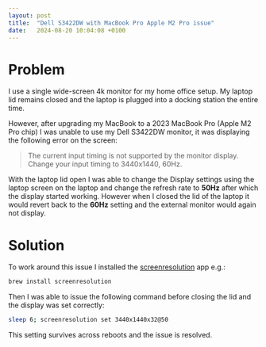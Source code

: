 ```yaml
---
layout: post
title:  "Dell S3422DW with MacBook Pro Apple M2 Pro issue"
date:   2024-08-20 10:04:08 +0100
---
```


# Problem

I use a single wide-screen 4k monitor for my home office setup. My laptop lid remains closed and the laptop is plugged into a docking station the entire time.

However, after upgrading my MacBook to a 2023 MacBook Pro (Apple M2 Pro chip) I was unable to use my Dell S3422DW monitor, it was displaying the following error on the screen:

> The current input timing is not supported by the monitor display. Change your input timing to 3440x1440, 60Hz.

With the laptop lid open I was able to change the Display settings using the laptop screen on the laptop and change the refresh rate to **50Hz** after which the display started working. However when I closed the lid of the laptop it would revert back to the **60Hz** setting and the external monitor would again not display.

# Solution

To work around this issue I installed the [screenresolution](https://github.com/jhford/screenresolution) app e.g.:

```bash
brew install screenresolution
```

Then I was able to issue the following command before closing the lid and the display was set correctly:

```bash
sleep 6; screenresolution set 3440x1440x32@50
```

This setting survives across reboots and the issue is resolved.

